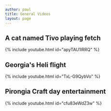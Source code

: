 ```yaml
---
author: paul
title: General Videos
layout: page
---
```


## A cat named Tivo playing fetch
{% include youtube.html id="apyTAU1lRRQ" %}

## Georgia's Heli flight

{% include youtube.html id="TxL-G9QybVo" %}

## Pirongia Craft day entertainment

{% include youtube.html id="cfu83eWdZ3w" %}
